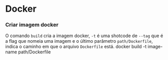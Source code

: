 # Docker

### Criar imagem docker

O comando `build` cria a imagem docker, `-t` é uma shotcode de `--tag` que é a flag que nomeia uma imagem e o último parâmetro `path/Dockerfile`, indica o caminho em que o arquivo `Dockerfile` está.
    docker build -t image-name path/Dockerfile